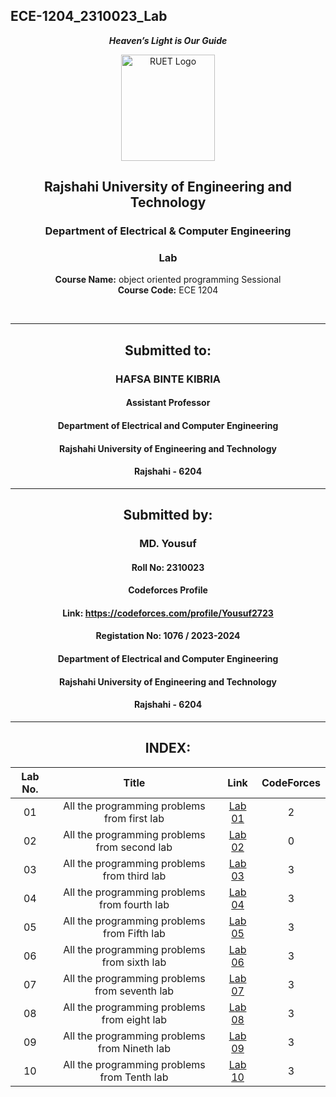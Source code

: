 ## ECE-1204_2310023_Lab
<div align="center">
  
_**Heaven’s Light is Our Guide**_
</div>

<p align="center">
  <img src="https://github.com/user-attachments/assets/18531be8-2a84-4bea-9027-5f1c40549dfa" alt="RUET Logo" style="width:150px;height:170px;">
</p>

<div align="center">
  
  ## **Rajshahi University of Engineering and Technology** <br> 
  ### **Department of Electrical & Computer Engineering**
  ### **Lab**<br>
  **Course Name:** object oriented programming Sessional<br>
  **Course Code:** ECE 1204
</div>
<br>
<div align="center">

---  
##  Submitted to: 

### **HAFSA BINTE KIBRIA**
#### Assistant Professor
#### Department of Electrical and Computer Engineering
#### Rajshahi University of Engineering and Technology
#### Rajshahi - 6204

---

## Submitted by:

### **MD. Yousuf**
#### Roll No: 2310023
#### Codeforces Profile
#### Link: https://codeforces.com/profile/Yousuf2723
#### Registation No: 1076 / 2023-2024
#### Department of Electrical and Computer Engineering
#### Rajshahi University of Engineering and Technology
#### Rajshahi - 6204

---
</div>

<div align="center">
  
## INDEX:

| Lab No. | Title | Link | CodeForces |
| :---: | :---: | :---: | :---: |
| 01 | All the programming problems from first lab | [Lab 01](https://github.com/Yousuf2206/ECE-1204_2310023/blob/main/Lab/lab_1.md) | 2 |
| 02 | All the programming problems from second lab | [Lab 02](https://github.com/Yousuf2206/ECE-1204_2310023/blob/main/Lab/lab_2.md) | 0 |
| 03 | All the programming problems from third lab | [Lab 03](https://github.com/Yousuf2206/ECE-1204_2310023/blob/main/Lab/lab_3.md) | 3 |
| 04 | All the programming problems from fourth lab | [Lab 04](https://github.com/Yousuf2206/ECE-1204_2310023/blob/main/Lab/lab_4.md) | 3 |
| 05 | All the programming problems from Fifth lab | [Lab 05](https://github.com/Yousuf2206/ECE-1204_2310023/blob/main/Lab/lab_5.md) | 3 |
| 06 | All the programming problems from sixth lab | [Lab 06](https://github.com/Yousuf2206/ECE-1204_2310023/blob/main/Lab/lab_6.md) | 3 |
| 07 | All the programming problems from seventh lab | [Lab 07](https://github.com/Yousuf2206/ECE-1204_2310023/blob/main/Lab/lab_7.md) | 3 |
| 08 | All the programming problems from eight lab | [Lab 08](https://github.com/Yousuf2206/ECE-1204_2310023/blob/main/Lab/lab_08.md) | 3 |
| 09 | All the programming problems from Nineth lab | [Lab 09](https://github.com/Yousuf2206/ECE-1204_2310023/blob/main/Lab/lab_9.md) | 3 |
| 10 | All the programming problems from Tenth lab | [Lab 10](https://github.com/Yousuf2206/ECE-1204_2310023/blob/main/Lab/lab_10.md) | 3 |
</div>

